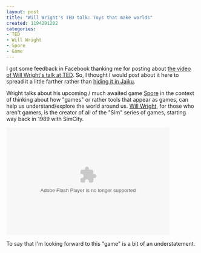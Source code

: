```yaml
--- 
layout: post
title: "Will Wright's TED talk: Toys that make worlds"
created: 1194291202
categories: 
- TED
- Will Wright
- Spore
- Game
---
```

<p>I got some feedback in Facebook thanking me for posting about <a href="http://www.ted.com/index.php/talks/view/id/146">the video of Will Wright's talk at TED</a>. So, I thought I would post about it here to spread it a little farther rather than <a href="http://boris.jaiku.com/presence/16394515">hiding it in Jaiku</a>.</p>

<p>Wright talks about his upcoming / much awaited game <a href="http://www.spore.com/">Spore</a> in the context of thinking about how "games" or rather tools that appear as games, can help us understand/explore the world around us. <a href="http://en.wikipedia.org/wiki/Will_Wright_(game_designer)">Will Wright</a>, for those who aren't gamers, is the creator of all of the "Sim" series of games, starting way back in 1989 with SimCity.</p>

<!--cut and paste--><object classid="clsid:d27cdb6e-ae6d-11cf-96b8-444553540000" codebase="http://download.macromedia.com/pub/shockwave/cabs/flash/swflash.cab#version=8,0,0,0" width="432" height="285" id="VE_Player" align="middle"><param name="movie" value="http://static.videoegg.com/ted/flash/loader.swf"><PARAM NAME="FlashVars" VALUE="bgColor=FFFFFF&file=http://static.videoegg.com/ted/movies/WILLWRIGHT-2007_high.flv&autoPlay=false&fullscreenURL=http://static.videoegg.com/ted/flash/fullscreen.html&forcePlay=false&logo=&allowFullscreen=true"><param name="quality" value="high"><param name="allowScriptAccess" value="always"><param name="bgcolor" value="#FFFFFF"><param name="scale" value="noscale"><param name="wmode" value="window"><embed src="http://static.videoegg.com/ted/flash/loader.swf" FlashVars="bgColor=FFFFFF&file=http://static.videoegg.com/ted/movies/WILLWRIGHT-2007_high.flv&autoPlay=false&fullscreenURL=http://static.videoegg.com/ted/flash/fullscreen.html&forcePlay=false&logo=&allowFullscreen=true" quality="high" allowScriptAccess="always" bgcolor="#FFFFFF" scale="noscale" wmode="window" width="432" height="285" name="VE_Player" align="middle" type="application/x-shockwave-flash" pluginspage="http://www.macromedia.com/go/getflashplayer"></object>

<p>To say that I'm looking forward to this "game" is a bit of an understatement.</p>
<!--break-->
